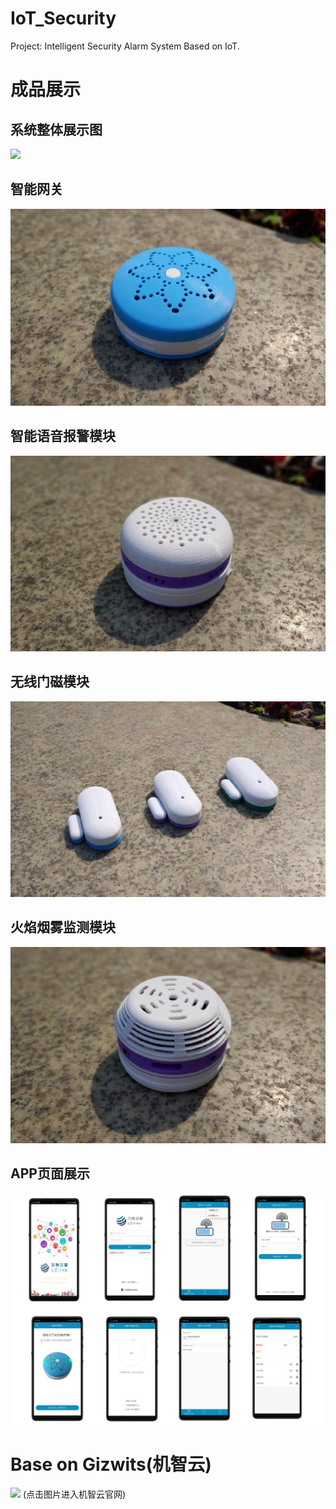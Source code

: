 # IoT_Security
 Project: Intelligent Security Alarm System Based on IoT.
# 成品展示
## 系统整体展示图
![](Photo/Photo2)
## 智能网关
![](Photo/Photo-网关.jpg)
## 智能语音报警模块
![](Photo/Photo-语音报警器.jpg)
## 无线门磁模块
![](Photo/Photo-无线门磁.jpg)
## 火焰烟雾监测模块
![](Photo/Photo-气体监控模块.jpg)

## APP页面展示
![](Photo/Photo4.jpg)

# Base on Gizwits(机智云)
[![](http://user-assets.sxlcdn.com/images/485384/FoIeCMbD3yJyJmVXRXZNki5Qi5hX.png?imageMogr2/strip/auto-orient/thumbnail/300x300%3E/format/png)](http://www.gizwits.com/)
(点击图片进入机智云官网)

